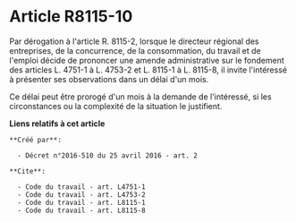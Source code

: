 # Article R8115-10

Par dérogation à l'article R. 8115-2, lorsque le directeur régional des entreprises, de la concurrence, de la consommation,
du travail et de l'emploi décide de prononcer une amende administrative sur le fondement des articles L. 4751-1 à L. 4753-2
et L. 8115-1 à L. 8115-8, il invite l'intéressé à présenter ses observations dans un délai d'un mois. 

Ce délai peut être prorogé d'un mois à la demande de l'intéressé, si les circonstances ou la complexité de la situation le
justifient.

**Liens relatifs à cet article**

	**Créé par**:

	  - Décret n°2016-510 du 25 avril 2016 - art. 2

	**Cite**:

	  - Code du travail - art. L4751-1
	  - Code du travail - art. L4753-2
	  - Code du travail - art. L8115-1
	  - Code du travail - art. L8115-8
